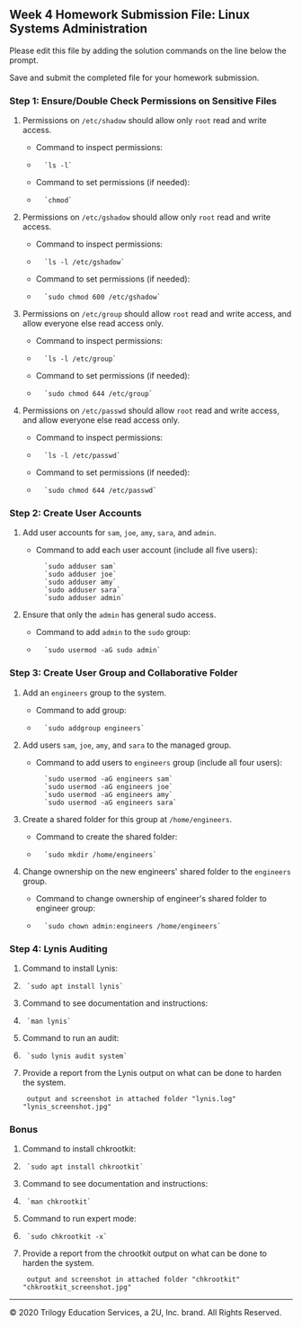 ## Week 4 Homework Submission File: Linux Systems Administration

Please edit this file by adding the solution commands on the line below the prompt.

Save and submit the completed file for your homework submission.


### Step 1: Ensure/Double Check Permissions on Sensitive Files

1. Permissions on `/etc/shadow` should allow only `root` read and write access.

    - Command to inspect permissions:
    - 
            `ls -l`

    - Command to set permissions (if needed):
    - 
            `chmod`

2. Permissions on `/etc/gshadow` should allow only `root` read and write access.

    - Command to inspect permissions:
    - 
            `ls -l /etc/gshadow`

    - Command to set permissions (if needed):
    - 
            `sudo chmod 600 /etc/gshadow`

3. Permissions on `/etc/group` should allow `root` read and write access, and allow everyone else read access only.

    - Command to inspect permissions:
    - 
            `ls -l /etc/group`

    - Command to set permissions (if needed):
    - 
            `sudo chmod 644 /etc/group`

4. Permissions on `/etc/passwd` should allow `root` read and write access, and allow everyone else read access only.

    - Command to inspect permissions:
    - 
            `ls -l /etc/passwd`

    - Command to set permissions (if needed):
    - 
            `sudo chmod 644 /etc/passwd`

### Step 2: Create User Accounts

1. Add user accounts for `sam`, `joe`, `amy`, `sara`, and `admin`.

    - Command to add each user account (include all five users):
            
            `sudo adduser sam`
            `sudo adduser joe`
            `sudo adduser amy`
            `sudo adduser sara`
            `sudo adduser admin`

2. Ensure that only the `admin` has general sudo access.

    - Command to add `admin` to the `sudo` group:
    - 
            `sudo usermod -aG sudo admin`

### Step 3: Create User Group and Collaborative Folder

1. Add an `engineers` group to the system.

    - Command to add group:
    - 
            `sudo addgroup engineers`

2. Add users `sam`, `joe`, `amy`, and `sara` to the managed group.

    - Command to add users to `engineers` group (include all four users):
           
            `sudo usermod -aG engineers sam`
            `sudo usermod -aG engineers joe`
            `sudo usermod -aG engineers amy`
            `sudo usermod -aG engineers sara`

3. Create a shared folder for this group at `/home/engineers`.

    - Command to create the shared folder:
    - 
            `sudo mkdir /home/engineers`

4. Change ownership on the new engineers' shared folder to the `engineers` group.

    - Command to change ownership of engineer's shared folder to engineer group:
    - 
            `sudo chown admin:engineers /home/engineers`

### Step 4: Lynis Auditing

1. Command to install Lynis:
1. 
        `sudo apt install lynis`

2. Command to see documentation and instructions:
1. 
        `man lynis`

3. Command to run an audit:
1. 
        `sudo lynis audit system`

4. Provide a report from the Lynis output on what can be done to harden the system.

        output and screenshot in attached folder "lynis.log" "lynis_screenshot.jpg"


### Bonus
1. Command to install chkrootkit:
1. 
        `sudo apt install chkrootkit`

2. Command to see documentation and instructions:
1. 
        `man chkrootkit`

3. Command to run expert mode:
1. 
        `sudo chkrootkit -x`

4. Provide a report from the chrootkit output on what can be done to harden the system.

        output and screenshot in attached folder "chkrootkit" "chkrootkit_screenshot.jpg"

---
© 2020 Trilogy Education Services, a 2U, Inc. brand. All Rights Reserved.
